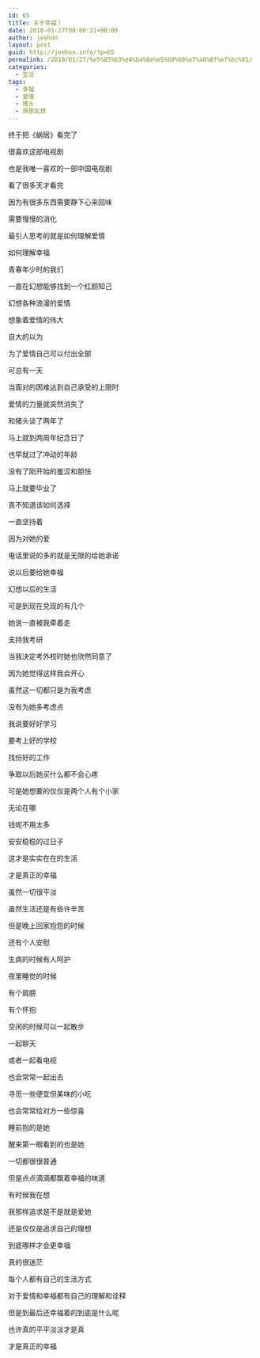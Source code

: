 ```yaml
---
id: 65
title: 关于幸福！
date: 2010-01-27T00:00:21+00:00
author: jeehon
layout: post
guid: http://jeehon.info/?p=65
permalink: /2010/01/27/%e5%85%b3%e4%ba%8e%e5%b9%b8%e7%a6%8f%ef%bc%81/
categories:
  - 生活
tags:
  - 幸福
  - 爱情
  - 猪头
  - 胡思乱想
---
```

终于把《蜗居》看完了
  
很喜欢这部电视剧
  
也是我唯一喜欢的一部中国电视剧
  
看了很多天才看完
  
因为有很多东西需要静下心来回味
  
需要慢慢的消化
  
最引人思考的就是如何理解爱情
  
如何理解幸福

青春年少时的我们
  
一直在幻想能够找到一个红颜知己
  
幻想各种浪漫的爱情
  
想象着爱情的伟大
  
自大的以为
  
为了爱情自己可以付出全部
  
可总有一天
  
当面对的困难达到自己承受的上限时
  
爱情的力量就突然消失了<!--more-->

和猪头谈了两年了
  
马上就到两周年纪念日了
  
也早就过了冲动的年龄
  
没有了刚开始的羞涩和胆怯
  
马上就要毕业了
  
真不知道该如何选择
  
一直坚持着
  
因为对她的爱
  
电话里说的多的就是无限的给她承诺
  
说以后要给她幸福
  
幻想以后的生活
  
可是到现在兑现的有几个
  
她说一直被我牵着走
  
支持我考研
  
当我决定考外校时她也欣然同意了
  
因为她觉得这样我会开心
  
虽然这一切都只是为我考虑
  
没有为她多考虑点
  
我说要好好学习
  
要考上好的学校
  
找份好的工作
  
争取以后她买什么都不会心疼
  
可是她想要的仅仅是两个人有个小家
  
无论在哪
  
钱呢不用太多
  
安安稳稳的过日子
  
这才是实实在在的生活
  
才是真正的幸福
  
虽然一切很平淡
  
虽然生活还是有些许辛苦
  
但是晚上回家抱怨的时候
  
还有个人安慰
  
生病的时候有人呵护
  
夜里睡觉的时候
  
有个肩膀
  
有个怀抱
  
空闲的时候可以一起散步
  
一起聊天
  
或者一起看电视
  
也会常常一起出去
  
寻觅一些便宜但美味的小吃
  
也会常常给对方一些惊喜
  
睡前抱的是她
  
醒来第一眼看到的也是她
  
一切都很很普通
  
但是点点滴滴都飘着幸福的味道
  
有时候我在想
  
我那样追求是不是就是爱她
  
还是仅仅是追求自己的理想
  
到底哪样才会更幸福
  
真的很迷茫
  
每个人都有自己的生活方式
  
对于爱情和幸福都有自己的理解和诠释
  
但是到最后还幸福着的到底是什么呢
  
也许真的平平淡淡才是真
  
才是真正的幸福